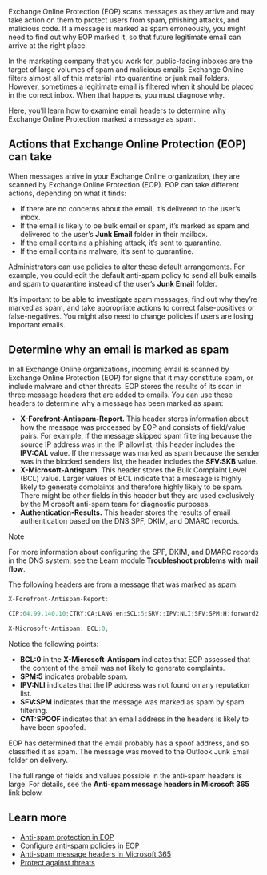 Exchange Online Protection (EOP) scans messages as they arrive and may take action on them to protect users from spam, phishing attacks, and malicious code. If a message is marked as spam erroneously, you might need to find out why EOP marked it, so that future legitimate email can arrive at the right place.

In the marketing company that you work for, public-facing inboxes are the target of large volumes of spam and malicious emails. Exchange Online filters almost all of this material into quarantine or junk mail folders. However, sometimes a legitimate email is filtered when it should be placed in the correct inbox. When that happens, you must diagnose why.

Here, you’ll learn how to examine email headers to determine why Exchange Online Protection marked a message as spam.

## Actions that Exchange Online Protection (EOP) can take

When messages arrive in your Exchange Online organization, they are scanned by Exchange Online Protection (EOP). EOP can take different actions, depending on what it finds:

- If there are no concerns about the email, it’s delivered to the user’s inbox.
- If the email is likely to be bulk email or spam, it’s marked as spam and delivered to the user’s **Junk Email** folder in their mailbox.
- If the email contains a phishing attack, it’s sent to quarantine.
- If the email contains malware, it’s sent to quarantine.

Administrators can use policies to alter these default arrangements. For example, you could edit the default anti-spam policy to send all bulk emails and spam to quarantine instead of the user’s **Junk Email** folder.

It’s important to be able to investigate spam messages, find out why they’re marked as spam, and take appropriate actions to correct false-positives or false-negatives. You might also need to change policies if users are losing important emails.

## Determine why an email is marked as spam

In all Exchange Online organizations, incoming email is scanned by Exchange Online Protection (EOP) for signs that it may constitute spam, or include malware and other threats. EOP stores the results of its scan in three message headers that are added to emails. You can use these headers to determine why a message has been marked as spam:

- **X-Forefront-Antispam-Report.** This header stores information about how the message was processed by EOP and consists of field/value pairs. For example, if the message skipped spam filtering because the source IP address was in the IP allowlist, this header includes the **IPV:CAL** value. If the message was marked as spam because the sender was in the blocked senders list, the header includes the **SFV:SKB** value.
- **X-Microsoft-Antispam.** This header stores the Bulk Complaint Level (BCL) value. Larger values of BCL indicate that a message is highly likely to generate complaints and therefore highly likely to be spam. There might be other fields in this header but they are used exclusively by the Microsoft anti-spam team for diagnostic purposes.
- **Authentication-Results.** This header stores the results of email authentication based on the DNS SPF, DKIM, and DMARC records.

> [!NOTE]
> For more information about configuring the SPF, DKIM, and DMARC records in the DNS system, see the Learn module **Troubleshoot problems with mail flow**.

The following headers are from a message that was marked as spam:

``` powershell
X-Forefront-Antispam-Report:
    
CIP:64.99.140.10;CTRY:CA;LANG:en;SCL:5;SRV:;IPV:NLI;SFV:SPM;H:forward2.contoso.com;PTR:forward2.contoso.com;CAT:SPOOF;
    
X-Microsoft-Antispam: BCL:0;
```

Notice the following points:

- **BCL:0** in the **X-Microsoft-Antispam** indicates that EOP assessed that the content of the email was not likely to generate complaints.
- **SPM:5** indicates probable spam.
- **IPV:NLI** indicates that the IP address was not found on any reputation list.
- **SFV:SPM** indicates that the message was marked as spam by spam filtering.
- **CAT:SPOOF** indicates that an email address in the headers is likely to have been spoofed.

EOP has determined that the email probably has a spoof address, and so classified it as spam. The message was moved to the Outlook Junk Email folder on delivery.

The full range of fields and values possible in the anti-spam headers is large. For details, see the **Anti-spam message headers in Microsoft 365** link below.

## Learn more

- [Anti-spam protection in EOP](/microsoft-365/security/office-365-security/anti-spam-protection)
- [Configure anti-spam policies in EOP](/microsoft-365/security/office-365-security/configure-your-spam-filter-policies)
- [Anti-spam message headers in Microsoft 365](/microsoft-365/security/office-365-security/anti-spam-message-headers)
- [Protect against threats](/microsoft-365/security/office-365-security/protect-against-threats)
